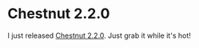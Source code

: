 Chestnut 2.2.0
==============

I just released [Chestnut 2.2.0](http://chestnut.sf.net). Just grab it
while it\'s hot!
